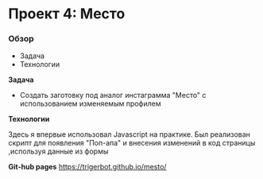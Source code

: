 # Проект 4: Место

### Обзор

* Задача
* Технологии

**Задача**

* Создать заготовку под аналог инстаграмма "Место" с использованием изменяемым профилем 

**Технологии**

Здесь я впервые использовал Javascript на практике. Был реализован скрипт для появления "Поп-апа" и внесения изменений в код страницы ,используя данные из формы 

**Git-hub pages**
https://trigerbot.github.io/mesto/